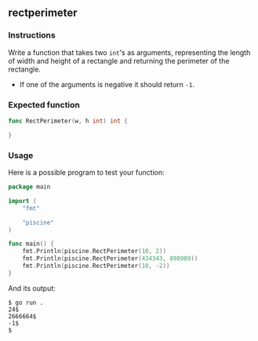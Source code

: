 ## rectperimeter

### Instructions

Write a function that takes two `int`'s as arguments, representing the length of width and height of a rectangle and returning the perimeter of the rectangle.

- If one of the arguments is negative it should return `-1`.

### Expected function

```go
func RectPerimeter(w, h int) int {

}
```

### Usage

Here is a possible program to test your function:

```go
package main

import (
	"fmt"

	"piscine"
)

func main() {
	fmt.Println(piscine.RectPerimeter(10, 2))
	fmt.Println(piscine.RectPerimeter(434343, 898989))
	fmt.Println(piscine.RectPerimeter(10, -2))
}
```

And its output:

```console
$ go run .
24$
2666664$
-1$
$
```
